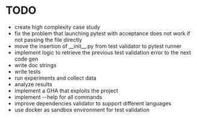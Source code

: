# TODO

- create high complexity case study
- fix the problem that launching pytest with acceptance does not work if not passing the file directly
- move the insertion of \_\_init\_\_.py from test validator to pytest runner
- implement logic to retrieve the previous test validation error to the next code gen
- write doc strings
- write tests
- run experiments and collect data
- analyze results
- implement a GHA that exploits the project
- implement --help for all commands
- improve dependencies validator to support different languages
- use docker as sandbox environment for test validation
